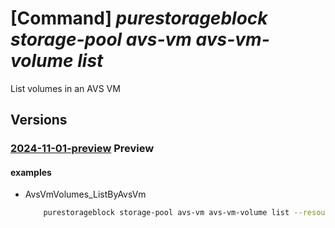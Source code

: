 # [Command] _purestorageblock storage-pool avs-vm avs-vm-volume list_

List volumes in an AVS VM

## Versions

### [2024-11-01-preview](/Resources/mgmt-plane/L3N1YnNjcmlwdGlvbnMve30vcmVzb3VyY2Vncm91cHMve30vcHJvdmlkZXJzL3B1cmVzdG9yYWdlLmJsb2NrL3N0b3JhZ2Vwb29scy97fS9hdnN2bXMve30vYXZzdm12b2x1bWVz/2024-11-01-preview.xml) **Preview**

<!-- mgmt-plane /subscriptions/{}/resourcegroups/{}/providers/purestorage.block/storagepools/{}/avsvms/{}/avsvmvolumes 2024-11-01-preview -->

#### examples

- AvsVmVolumes_ListByAvsVm
    ```bash
        purestorageblock storage-pool avs-vm avs-vm-volume list --resource-group rgpurestorage --storage-pool-name storagePoolname --avs-vm-id cbdec-ddbb
    ```
